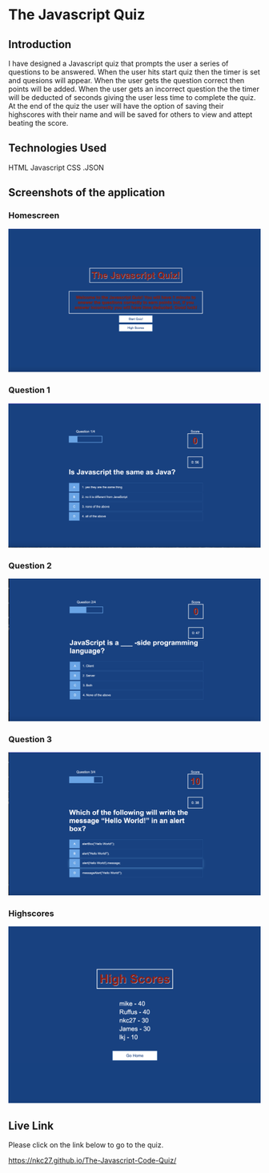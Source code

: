 # The Javascript Quiz

## Introduction

I have designed a Javascript quiz that prompts the user a series of questions to be answered.
When the user hits start quiz then the timer is set and quesions will appear.
When the user gets the question correct then points will be added. 
When the user gets an incorrect question the the timer will be deducted of seconds giving the user less time to complete the quiz.
At the end of the quiz the user will have the option of saving their highscores with their name and will be saved for others to view and attept beating the score.


## Technologies Used

HTML
Javascript
CSS
.JSON

## Screenshots of the application

### Homescreen
![Quiz Homescreen](./images/home.png)
### Question 1
![Quiz Question 1](./images/q1.png)
### Question 2
![Quiz Question 2](./images/q2.png)
### Question 3
![Quiz Question 3](./images/q3.png)
### Highscores
![Quiz Highscores](./images/highScores.png)

## Live Link

Please click on the link below to go to the quiz.

 https://nkc27.github.io/The-Javascript-Code-Quiz/